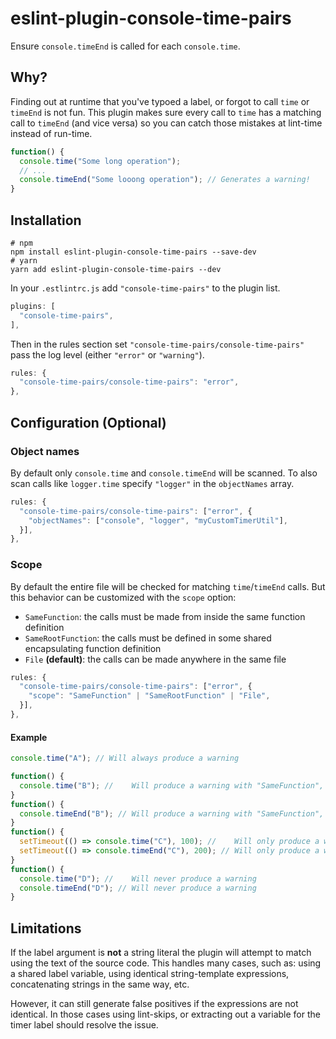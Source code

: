 # eslint-plugin-console-time-pairs

Ensure `console.timeEnd` is called for each `console.time`.

## Why?

Finding out at runtime that you've typoed a label, or forgot to call `time` or `timeEnd` is not fun.
This plugin makes sure every call to `time` has a matching call to `timeEnd` (and vice versa) so you can catch those mistakes at lint-time instead of run-time.

```ts
function() {
  console.time("Some long operation");
  // ...
  console.timeEnd("Some looong operation"); // Generates a warning!
}
```

## Installation

```shell
# npm
npm install eslint-plugin-console-time-pairs --save-dev
# yarn
yarn add eslint-plugin-console-time-pairs --dev
```

In your `.estlintrc.js` add `"console-time-pairs"` to the plugin list.

```js
plugins: [
  "console-time-pairs",
],
```

Then in the rules section set `"console-time-pairs/console-time-pairs"`
pass the log level (either `"error"` or `"warning"`).

```js
rules: {
  "console-time-pairs/console-time-pairs": "error",
},
```

## Configuration (Optional)

### Object names

By default only `console.time` and `console.timeEnd` will be scanned.
To also scan calls like `logger.time` specify `"logger"` in the `objectNames` array.

```js
rules: {
  "console-time-pairs/console-time-pairs": ["error", {
    "objectNames": ["console", "logger", "myCustomTimerUtil"],
  }],
},
```

### Scope

By default the entire file will be checked for matching `time`/`timeEnd` calls.
But this behavior can be customized with the `scope` option:

- `SameFunction`: the calls must be made from inside the same function definition
- `SameRootFunction`: the calls must be defined in some shared encapsulating function definition
- `File` **(default)**: the calls can be made anywhere in the same file

```js
rules: {
  "console-time-pairs/console-time-pairs": ["error", {
    "scope": "SameFunction" | "SameRootFunction" | "File",
  }],
},
```

#### Example

```js
console.time("A"); // Will always produce a warning

function() {
  console.time("B"); //    Will produce a warning with "SameFunction", "SameRootFunction"
}
function() {
  console.timeEnd("B"); // Will produce a warning with "SameFunction", "SameRootFunction"
}
function() {
  setTimeout(() => console.time("C"), 100); //    Will only produce a warning with "SameFunction"
  setTimeout(() => console.timeEnd("C"), 200); // Will only produce a warning with "SameFunction"
}
function() {
  console.time("D"); //    Will never produce a warning
  console.timeEnd("D"); // Will never produce a warning
}
```

## Limitations

If the label argument is **not** a string literal the plugin will attempt to match using the text of the source code.
This handles many cases, such as: using a shared label variable, using identical string-template expressions, concatenating strings in the same way, etc.

However, it can still generate false positives if the expressions are not identical.
In those cases using lint-skips, or extracting out a variable for the timer label should resolve the issue.
